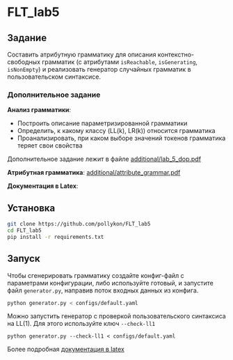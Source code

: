 # FLT_lab5

## Задание

Cоставить атрибутную грамматику для описания контекстно-свободных грамматик (с атрибутами `isReachable`, `isGenerating`, `isNonEmpty`) и реализовать генератор случайных грамматик в пользовательском синтаксисе.

### Дополнительное задание

**Анализ грамматики**:

- Построить описание параметризированной грамматики
- Определить, к какому классу (LL(k), LR(k)) относится грамматика
- Проанализировать, при каком выборе значений токенов грамматика теряет свои свойства

Дополнительное задание лежит в файле [additional/lab_5_dop.pdf](https://github.com/pollykon/FLT_lab5/blob/main/additional/lab_5_dop.pdf)

**Атрибутная грамматика**: [additional/attribute_grammar.pdf](https://github.com/pollykon/FLT_lab5/blob/main/additional/attribute_grammar.pdf)

**Документация в Latex**:

## Установка

```bash
git clone https://github.com/pollykon/FLT_lab5
cd FLT_lab5
pip install -r requirements.txt
```

## Запуск

Чтобы сгенерировать грамматику создайте конфиг-файл с параметрами конфигурации, либо используйте готовый, и запустите файл `generator.py`, направив поток входных данных из конфига.

```bash
python generator.py < configs/default.yaml
```

Можно запустить генератор с проверкой пользовательского синтаксиса на LL(1). Для этого используйте ключ `--check-ll1`

```bas
python generator.py --check-ll1 < configs/default.yaml
```

Более подробная [документация в latex]()
